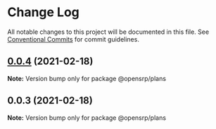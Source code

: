 # Change Log

All notable changes to this project will be documented in this file.
See [Conventional Commits](https://conventionalcommits.org) for commit guidelines.

## [0.0.4](https://github.com/opensrp/web/compare/@opensrp/plans@0.0.3...@opensrp/plans@0.0.4) (2021-02-18)

**Note:** Version bump only for package @opensrp/plans

## 0.0.3 (2021-02-18)

**Note:** Version bump only for package @opensrp/plans
